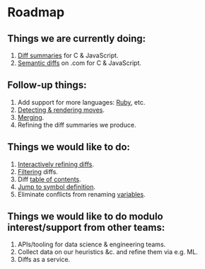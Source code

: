 # Roadmap

## Things we are currently doing:

1. [Diff summaries][] for C & JavaScript.
2. [Semantic diffs][] on .com for C & JavaScript.

## Follow-up things:

1. Add support for more languages: [Ruby][], etc.
2. [Detecting & rendering moves][moves].
3. [Merging][].
4. Refining the diff summaries we produce.

## Things we would like to do:

1. [Interactively refining diffs][interactive].
2. [Filtering][] diffs.
3. Diff [table of contents][].
4. [Jump to symbol definition][].
5. Eliminate conflicts from renaming [variables][].

## Things we would like to do modulo interest/support from other teams:

1. APIs/tooling for data science & engineering teams.
2. Collect data on our heuristics &c. and refine them via e.g. ML.
3. Diffs as a service.

[Diff summaries]: https://github.com/github/semantic-diff/milestones/Summer%20Eyes
[Semantic diffs]: https://github.com/github/semantic-diff/milestones/Dot%20Calm
[Ruby]: https://github.com/github/semantic-diff/issues/282
[moves]: https://github.com/github/semantic-diff/issues/389
[Merging]: https://github.com/github/semantic-diff/issues/431
[interactive]: https://github.com/github/semantic-diff/issues/130
[Filtering]: https://github.com/github/semantic-diff/issues/428
[table of contents]: https://github.com/github/semantic-diff/issues/16
[Jump to symbol definition]: https://github.com/github/semantic-diff/issues/6
[variables]: https://github.com/github/semantic-diff/issues/91
